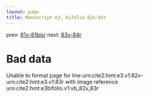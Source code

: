 ```yaml
---
layout: page
title: Manuscript e3, bifolio 82v-83r
---
```


prev: [81v-81bisr](../81v-81bisr/) next: [83v-84r](../83v-84r/)

# Bad data

Unable to format page for line urn:cite2:hmt:e3.v1:82v-urn:cite2:hmt:e3.v1:83r with image reference urn:cite2:hmt:e3bifolio.v1:vb_82v_83r
